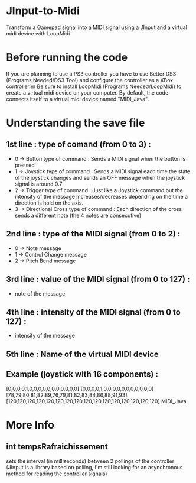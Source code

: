 # JInput-to-Midi
Transform a Gamepad signal into a MIDI signal using a JInput and a virtual midi device with LoopMidi

# Before running the code #

If you are planning to use a PS3 controller you have to use Better DS3 (Programs Needed/DS3 Tool) and configure the controller as a XBox controller.\n
Be sure to install LoopMidi (Programs Needed/LoopMidi) to create a virtual midi device on your computer. 
By default, the code connects itself to a virtual midi device named "MIDI_Java".


# Understanding the save file #

## 1st line : type of comand (from 0 to 3) : ##
  - 0 -> Button type of command : Sends a MIDI signal when the button is pressed
  - 1 -> Joystick type of command : Sends a MIDI signal each time the state of the joystick changes and sends an OFF message when the joystick signal is around 0.7
  - 2 -> Trigger type of command : Just like a Joystick command but the intensity of the message increases/decreases depending on the time a direction is hold on the axis.
  - 3 -> Directional Cross type of command : Each direction of the cross sends a different note (the 4 notes are consecutive)
## 2nd line : type of the MIDI signal (from 0 to 2) : ##
  - 0 -> Note message
  - 1 -> Control Change message
  - 2 -> Pitch Bend message
## 3rd line : value of the MIDI signal (from 0 to 127) : ##
  - note of the message
## 4th line : intensity of the MIDI signal (from 0 to 127) : ##
  - intensity of the message
## 5th line : Name of the virtual MIDI device ##

## Example (joystick with 16 components) : ##
[0,0,0,0,1,0,0,0,0,0,0,0,0,0,0,0]
[0,0,0,0,1,0,0,0,0,0,0,0,0,0,0,0]
[78,79,80,81,82,89,76,79,81,82,83,84,86,88,91,93]
[120,120,120,120,120,120,120,120,120,120,120,120,120,120,120,120]
MIDI_Java


# More Info #

## int tempsRafraichissement ##
sets the interval (in milliseconds) between 2 pollings of the controller 
(JInput is a library based on polling, I'm still looking for an asynchronous method for reading the controller signals)

